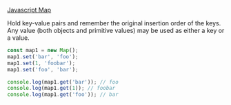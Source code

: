 [Javascript Map](https://developer.mozilla.org/en-US/docs/Web/JavaScript/Reference/Global_Objects/Map)

Hold key-value pairs and remember the original insertion order of the keys. Any value (both objects and primitive values) may be used as either a key or a value.

```javascript
const map1 = new Map();
map1.set('bar', 'foo');
map1.set(1, 'foobar');
map1.set('foo', 'bar');

console.log(map1.get('bar')); // foo
console.log(map1.get(1)); // foobar
console.log(map1.get('foo')); // bar
```
